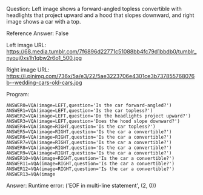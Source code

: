 Question: Left image shows a forward-angled topless convertible with headlights that project upward and a hood that slopes downward, and right image shows a car with a top.

Reference Answer: False

Left image URL: https://68.media.tumblr.com/7f6896d22771c51088bb4fc79d1bbdb0/tumblr_nyouj0xs1h1qbw2r6o1_500.jpg

Right image URL: https://i.pinimg.com/736x/5a/e3/22/5ae3223706e4301ce3b737855768076b--wedding-cars-old-cars.jpg

Program:

```
ANSWER0=VQA(image=LEFT,question='Is the car forward-angled?')
ANSWER1=VQA(image=LEFT,question='Is the car topless?')
ANSWER2=VQA(image=LEFT,question='Do the headlights project upward?')
ANSWER3=VQA(image=LEFT,question='Does the hood slope downward?')
ANSWER4=VQA(image=RIGHT,question='Is the car topless?')
ANSWER5=VQA(image=RIGHT,question='Is the car a convertible?')
ANSWER6=VQA(image=RIGHT,question='Is the car a convertible?')
ANSWER7=VQA(image=RIGHT,question='Is the car a convertible?')
ANSWER8=VQA(image=RIGHT,question='Is the car a convertible?')
ANSWER9=VQA(image=RIGHT,question='Is the car a convertible?')
ANSWER10=VQA(image=RIGHT,question='Is the car a convertible?')
ANSWER11=VQA(image=RIGHT,question='Is the car a convertible?')
ANSWER12=VQA(image=RIGHT,question='Is the car a convertible?')
ANSWER13=VQA(image
```
Answer: Runtime error: ('EOF in multi-line statement', (2, 0))

